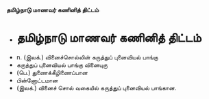 **தமிழ்நாடு மாணவர் கணினித் திட்டம்**
- # தமிழ்நாடு மாணவர் கணினித் திட்டம்
- n. (இலக்.) வினைச்சொல்லின் கருத்துப் புனைவியல் பாங்கு
- கருத்துப் புனைவியல் பாங்கு வினையுரு
- (பெ.) துணைக்கீழிணைப்பான
- பின்னோட்டமான
- (இலக்.) வினைச் சொல் வகையில் கருத்துப் புனைவியல் பாங்கான.

